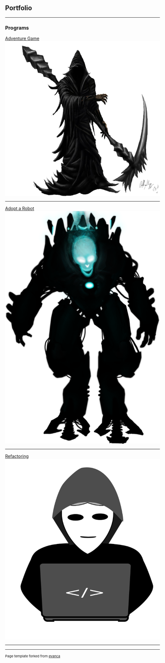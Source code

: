 ## Portfolio

---

### Programs

[Adventure Game](/sample_page)
<img src="images/ReaperImage.png?raw=true"/>

---
[Adopt a Robot](/sample_page)
<img src="images/Robot.png?raw=true"/>

---
[Refactoring](/sample_page)
<img src="images/hacker.png?raw=true"/>

---





---
<p style="font-size:11px">Page template forked from <a href="https://github.com/evanca/quick-portfolio">evanca</a></p>
<!-- Remove above link if you don't want to attibute -->
